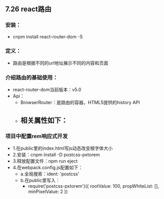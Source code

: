 ## 7.26 react路由
### 安装：
   - cnpm install react-router-dom -S
### 定义：
   - 路由是根据不同的url地址展示不同的内容和页面
### 介绍路由的基础使用：
   - react-router-dom当前版本：v5.0
   - Api：
      - BrowserRouter：是路由的容器，HTML5提供的history API
      - 相关属性如下：
         - 
### 项目中配置rem响应式开发
   - 1.在public里的index.html写js动态改变根字体大小
   - 2.安装：cnpm install -D postcss-pxtorem
   - 3.释放配置文件：npm run eject
   - 4.在webpack.config.js配置如下：
      - a.全局搜索：ident: 'postcss'
      - b.在public里写入：
         - require('postcss-pxtorem')({
            rootValue: 100,
            propWhiteList: [],
            minPixelValue: 2
         })